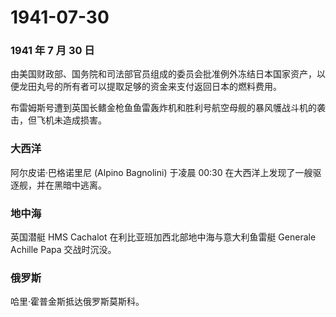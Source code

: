 # 1941-07-30

### 1941 年 7 月 30 日

由美国财政部、国务院和司法部官员组成的委员会批准例外冻结日本国家资产，以便龙田丸号的所有者可以提取足够的资金来支付返回日本的燃料费用。

布雷姆斯号遭到英国长鳍金枪鱼鱼雷轰炸机和胜利号航空母舰的暴风鹱战斗机的袭击，但飞机未造成损害。

### 大西洋

阿尔皮诺·巴格诺里尼 (Alpino Bagnolini) 于凌晨 00:30
在大西洋上发现了一艘驱逐舰，并在黑暗中逃离。

### 地中海

英国潜艇 HMS Cachalot 在利比亚班加西北部地中海与意大利鱼雷艇 Generale
Achille Papa 交战时沉没。

### 俄罗斯

哈里·霍普金斯抵达俄罗斯莫斯科。